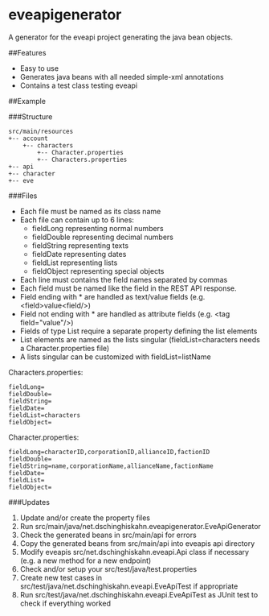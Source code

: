 # eveapigenerator
A generator for the eveapi project generating the java bean objects.

##Features
- Easy to use
- Generates java beans with all needed simple-xml annotations
- Contains a test class testing eveapi


##Example

###Structure
```
src/main/resources
+-- account
    +-- characters
        +-- Character.properties
        +-- Characters.properties
+-- api
+-- character
+-- eve
```
###Files

- Each file must be named as its class name
- Each file can contain up to 6 lines:
  - fieldLong representing normal numbers
  - fieldDouble representing decimal numbers
  - fieldString representing texts
  - fieldDate representing dates
  - fieldList representing lists
  - fieldObject representing special objects
- Each line must contains the field names separated by commas
- Each field must be named like the field in the REST API response.
- Field ending with * are handled as text/value fields (e.g. &lt;field&gt;value&lt;field/&gt;)
- Field not ending with * are handled as attribute fields (e.g. &lt;tag field="value"/&gt;)
- Fields of type List require a separate property defining the list elements
- List elements are named as the lists singular (fieldList=characters needs a Character.properties file)
- A lists singular can be customized with fieldList=listName<listEntry>

Characters.properties:
```properties
fieldLong=
fieldDouble=
fieldString=
fieldDate=
fieldList=characters
fieldObject=
```

Character.properties:
```properties
fieldLong=characterID,corporationID,allianceID,factionID
fieldDouble=
fieldString=name,corporationName,allianceName,factionName
fieldDate=
fieldList=
fieldObject=
```

###Updates
1. Update and/or create the property files
2. Run src/main/java/net.dschinghiskahn.eveapigenerator.EveApiGenerator
3. Check the generated beans in src/main/api for errors
4. Copy the generated beans from src/main/api into eveapis api directory
5. Modify eveapis src/net.dschinghiskahn.eveapi.Api class if necessary (e.g. a new method for a new endpoint)
6. Check and/or setup your src/test/java/test.properties
7. Create new test cases in src/test/java/net.dschinghiskahn.eveapi.EveApiTest if appropriate
8. Run src/test/java/net.dschinghiskahn.eveapi.EveApiTest as JUnit test to check if everything worked

